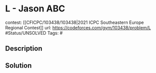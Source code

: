 # L - Jason ABC

contest: [[CFICPC/103438/103438|2021 ICPC Southeastern Europe Regional Contest]]
url: https://codeforces.com/gym/103438/problem/L
#Status/UNSOLVED
Tags: #

## Description

## Solution

